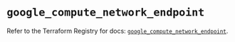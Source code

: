 # `google_compute_network_endpoint`

Refer to the Terraform Registry for docs: [`google_compute_network_endpoint`](https://registry.terraform.io/providers/hashicorp/google/5.35.0/docs/resources/compute_network_endpoint).
